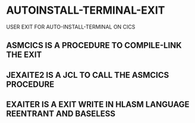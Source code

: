# AUTOINSTALL-TERMINAL-EXIT
USER EXIT FOR AUTO-INSTALL-TERMINAL ON CICS

## ASMCICS IS A PROCEDURE TO COMPILE-LINK THE EXIT
## JEXAITE2 IS A JCL TO CALL THE ASMCICS PROCEDURE
## EXAITER IS A EXIT WRITE IN HLASM LANGUAGE REENTRANT AND BASELESS
